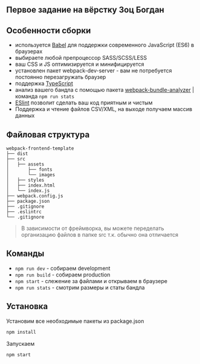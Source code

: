 ## Первое задание на вёрстку Зоц Богдан 



## Особенности сборки

* используется [Babel](https://babeljs.io/) для поддержки современного JavaScript (ES6) в браузерах
* выбираете любой препроцессор SASS/SCSS/LESS
* ваш CSS и JS оптимизируется и минифицируется
* установлен пакет webpack-dev-server - вам не потребуется постоянно перезагружать браузер
* поддержка [TypeScript](https://www.typescriptlang.org/)
* анализ вашего бандла с помощью пакета [webpack-bundle-analyzer](https://www.npmjs.com/package/webpack-bundle-analyzer) | команда ```npm run stats```
* [ESlint](https://eslint.org/) позволит сделать ваш код приятным и чистым
* Поддержка и чтение файлов CSV/XML, на выходе получаем массив данных

## Файловая структура

```
webpack-frontend-template
├── dist
├── src
│   ├── assets
│       ├── fonts
│       └── images
│   ├── styles
│   ├── index.html
│   └── index.js
├── webpack.config.js
├── package.json
├── .gitignore
├── .eslintrc
└── .gitignore
```

> В зависимости от фреймворка, вы можете переделать организацию файлов в папке src т.к. обычно она отличается


## Команды

* ```npm run dev``` - собираем development
* ```npm run build``` - собираем production
* ```npm start``` - слежение за файлами и открываем в браузере
* ```npm run stats``` - смотрим размеры и статы бандла

## Установка

Установим все необходимые пакеты из package.json

```bash
npm install
```

Запускаем

```bash
npm start
```




